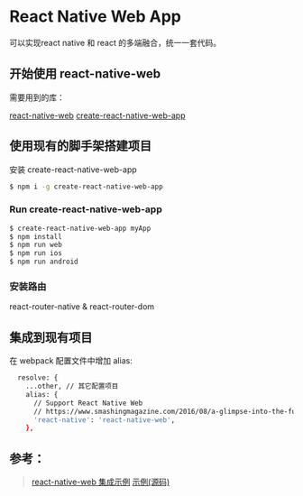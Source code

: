 # React Native Web App

可以实现react native 和 react 的多端融合，统一一套代码。

## 开始使用 react-native-web

需要用到的库：

[react-native-web](https://github.com/necolas/react-native-web)
[create-react-native-web-app](https://github.com/orYoffe/create-react-native-web-app)


## 使用现有的脚手架搭建项目

安装 create-react-native-web-app

```sh
$ npm i -g create-react-native-web-app
```

### Run create-react-native-web-app <project-directory>

```sh
$ create-react-native-web-app myApp
$ npm install
$ npm run web
$ npm run ios
$ npm run android
```
### 安装路由

react-router-native & react-router-dom

## 集成到现有项目

在 webpack 配置文件中增加 alias:

```sh
  resolve: {
    ...other, // 其它配置项目
    alias: {
      // Support React Native Web
      // https://www.smashingmagazine.com/2016/08/a-glimpse-into-the-future-with-react-native-for-web/
      'react-native': 'react-native-web',
    },
```

## 参考：

> [react-native-web 集成示例](https://react-native-training.github.io/react-native-elements/blog/2018/12/13/react-native-web.html#implement-withheader)
> [示例(源码)](https://github.com/haruelrovix/gitphone)
